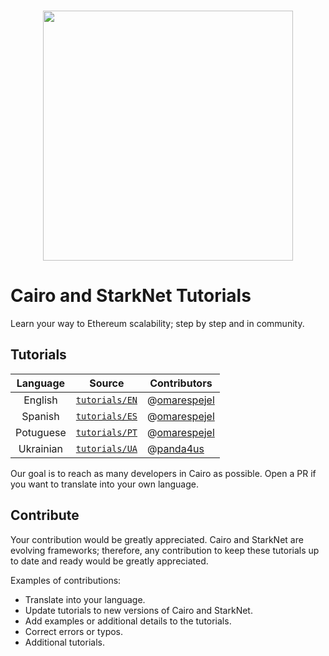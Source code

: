 <p align="center">
    <br>
    <img src="tutorials/imgs/walking_with_starknet_banner.png" width="400"/>
    <br>
<p>

# Cairo and StarkNet Tutorials

Learn your way to Ethereum scalability; step by step and in community.

## Tutorials

|  Language |                                                     Source                                                     | Contributors                                    |
|:---------:|:--------------------------------------------------------------------------------------------------------------:|-------------------------------------------------|
|  English  |  [ `tutorials/EN` ](https://github.com/starknet-edu/walking-with-starknet/tree/master/tutorials/tutorials/EN) | @[omarespejel](https://github.com/omarespejel)  |
|  Spanish  | [ `tutorials/ES` ](https://github.com/starknet-edu/walking-with-starknet/tree/master/tutorials/tutorials/ES) | @[omarespejel](https://github.com/omarespejel)  |
| Potuguese | [ `tutorials/PT` ](https://github.com/starknet-edu/walking-with-starknet/tree/master/tutorials/tutorials/PT) | @[omarespejel](https://github.com/omarespejel)  |
| Ukrainian | [ `tutorials/UA` ](https://github.com/panda4us/walking-with-starknet/tree/master/tutorials/tutorials/UA) | @[panda4us](https://github.com/panda4us)  |

Our goal is to reach as many developers in Cairo as possible. Open a PR if you want to translate into your own language.

## Contribute

Your contribution would be greatly appreciated. Cairo and StarkNet are evolving frameworks; therefore, any contribution to keep these tutorials up to date and ready would be greatly appreciated.

Examples of contributions:
* Translate into your language.
* Update tutorials to new versions of Cairo and StarkNet.
* Add examples or additional details to the tutorials.
* Correct errors or typos.
* Additional tutorials.

